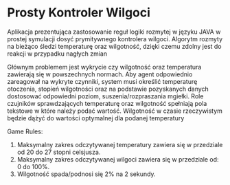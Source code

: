 # Prosty Kontroler Wilgoci
Aplikacja prezentująca zastosowanie reguł logiki rozmytej w języku JAVA w prostej symulacji dosyć prymitywnego kontrolera wilgoci. Algorytm rozmyty na bieżąco śledzi temperaturę oraz 
wilgotność, dzięki czemu zdolny jest do reakcji w przypadku nagłych zmian

Głównym problemem jest wykrycie czy wilgotność oraz temperatura zawierają się w powszechnych normach.
Aby agent odpowiednio zareagował na wykryte czynniki, system 
musi określić temperaturę otoczenia, stopień wilgotności oraz na 
podstawie pozyskanych danych dostosować odpowiedni poziom, 
suszenia/rozpraszania mgiełki.
Role czujników sprawdzających temperaturę oraz wilgotność 
spełniają pola tekstowe w które należy podać wartość. Wilgotność 
w czasie rzeczywistym będzie dążyć do wartości optymalnej dla 
podanej temperatury

Game Rules:

1. Maksymalny zakres odczytywanej temperatury zawiera się w 
przedziale od 20 do 27 stopni celsjusza. 
3. Maksymalny zakres odczytywanej wilgoci zawiera się w 
przedziale od: 0 do 100%.
4. Wilgotność spada/podnosi się 2% na 2 sekundy.
